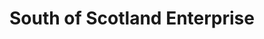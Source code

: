 ---
schema: default
title: South of Scotland Enterprise
description: Non-departmental public body. Part of Scottish Government
logo: ''
type:
- Non-Departmental Public Body
portal_url: ''
org_url: 
twitter_handle: 
wikidata_qid: Q108809823
wdtk_id: 
---